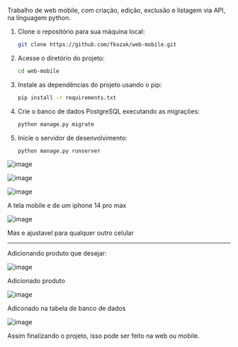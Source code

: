 Trabalho de web mobile, com criação, edição, exclusão e listagem via API, na linguagem python.


1. Clone o repositório para sua máquina local:
   

    ```bash
    git clone https://github.com/fkozak/web-mobile.git
    ```

3. Acesse o diretório do projeto:

    ```bash
    cd web-mobile
    ```

4. Instale as dependências do projeto usando o pip:

    ```bash
    pip install -r requirements.txt
    ```

5. Crie o banco de dados PostgreSQL executando as migrações:

    ```bash
    python manage.py migrate
    ```

6. Inicie o servidor de desenvolvimento:

    ```bash
    python manage.py runserver
    ```
 

![image](https://github.com/user-attachments/assets/4b48aa8b-5983-4049-ac67-c4fcd33f0258)

![image](https://github.com/user-attachments/assets/dc4c3280-5cd2-4433-bc8e-8c1fb95616ed)

![image](https://github.com/user-attachments/assets/e689191f-5c7f-4fa7-881a-64894a71f1d9)

A tela mobile e de um iphone 14 pro max

![image](https://github.com/user-attachments/assets/09b69a9c-6dac-4552-bb4c-f4766e718b91)

Mas e ajustavel para qualquer outro celular

----------

Adicionando produto que desejar:

![image](https://github.com/user-attachments/assets/0472fd33-03f5-4b71-86ca-7092a01e055a)

Adicionado produto

![image](https://github.com/user-attachments/assets/e17f911c-3425-4fa6-a32b-0eb5edae2c07)


Adiconado na tabela de banco de dados

![image](https://github.com/user-attachments/assets/bd33d258-b023-456a-9b91-df320af87c7d)

Assim finalizando o projeto, isso pode ser feito na web ou mobile.
